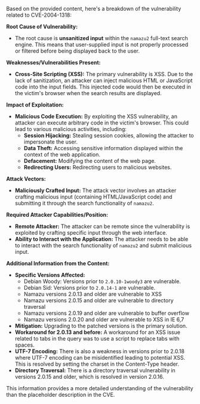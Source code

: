 Based on the provided content, here's a breakdown of the vulnerability related to CVE-2004-1318:

**Root Cause of Vulnerability:**

*   The root cause is **unsanitized input** within the `namazu2` full-text search engine. This means that user-supplied input is not properly processed or filtered before being displayed back to the user.

**Weaknesses/Vulnerabilities Present:**

*   **Cross-Site Scripting (XSS):** The primary vulnerability is XSS. Due to the lack of sanitization, an attacker can inject malicious HTML or JavaScript code into the input fields. This injected code would then be executed in the victim's browser when the search results are displayed.

**Impact of Exploitation:**

*   **Malicious Code Execution:** By exploiting the XSS vulnerability, an attacker can execute arbitrary code in the victim's browser. This could lead to various malicious activities, including:
    *   **Session Hijacking:** Stealing session cookies, allowing the attacker to impersonate the user.
    *   **Data Theft:** Accessing sensitive information displayed within the context of the web application.
    *   **Defacement:** Modifying the content of the web page.
    *   **Redirecting Users:** Redirecting users to malicious websites.

**Attack Vectors:**

*   **Maliciously Crafted Input:** The attack vector involves an attacker crafting malicious input (containing HTML/JavaScript code) and submitting it through the search functionality of `namazu2`.

**Required Attacker Capabilities/Position:**

*   **Remote Attacker:** The attacker can be remote since the vulnerability is exploited by crafting specific input through the web interface.
*   **Ability to Interact with the Application:** The attacker needs to be able to interact with the search functionality of `namazu2` and submit malicious input.

**Additional Information from the Content:**

*   **Specific Versions Affected:**
    *   Debian Woody: Versions prior to `2.0.10-1woody3` are vulnerable.
    *   Debian Sid: Versions prior to `2.0.14-1` are vulnerable.
    *   Namazu versions 2.0.13 and older are vulnerable to XSS
    *   Namazu versions 2.0.15 and older are vulnerable to directory traversal
    *   Namazu versions 2.0.19 and older are vulnerable to buffer overflow
    *   Namazu versions 2.0.20 and older are vulnerable to XSS in IE 6,7
*   **Mitigation:** Upgrading to the patched versions is the primary solution.
*   **Workaround for 2.0.13 and before:** A workaround for an XSS issue related to tabs in the query was to use a script to replace tabs with spaces.
*   **UTF-7 Encoding:** There is also a weakness in versions prior to 2.0.18 where UTF-7 encoding can be misidentified leading to potential XSS. This is resolved by setting the charset in the Content-Type header.
*  **Directory Traversal:** There is a directory traversal vulnerability in versions 2.0.15 and older, which is resolved in version 2.0.16.

This information provides a more detailed understanding of the vulnerability than the placeholder description in the CVE.